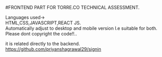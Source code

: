 #FRONTEND PART FOR TORRE.CO TECHNICAL ASSESSMENT.

Languages used-></br>
HTML,CSS,JAVASCRIPT,REACT JS.
</br>
Automatically adjust to desktop and mobile version
I.e suitable for both.</br>
Please dont copyright the code!!..</br>

it is related directly to the backend.</br>
https://github.com/priyanshagrawal29/signin


